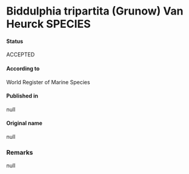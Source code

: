 Biddulphia tripartita (Grunow) Van Heurck SPECIES
=======

#### Status
ACCEPTED

#### According to
World Register of Marine Species

#### Published in
null

#### Original name
null

### Remarks
null